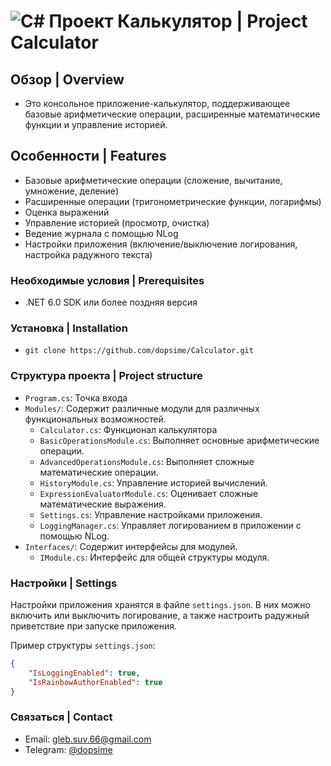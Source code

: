 # ![C#](https://img.shields.io/badge/-C%23-239120?logo=c-sharp&logoColor=white) Проект Калькулятор | Project Calculator

## Обзор | Overview

- Это консольное приложение-калькулятор, поддерживающее базовые арифметические операции, расширенные математические функции и управление историей.

## Особенности | Features

- Базовые арифметические операции (сложение, вычитание, умножение, деление)
- Расширенные операции (тригонометрические функции, логарифмы)
- Оценка выражений
- Управление историей (просмотр, очистка)
- Ведение журнала с помощью NLog
- Настройки приложения (включение/выключение логирования, настройка радужного текста)

### Необходимые условия | Prerequisites

- .NET 6.0 SDK или более поздняя версия

### Установка | Installation

- `git clone https://github.com/dopsime/Calculator.git`


### Структура проекта | Project structure
- `Program.cs`: Точка входа
- `Modules/`:  Содержит различные модули для различных функциональных возможностей.
	- `Calculator.cs`: Функционал калькулятора
	- `BasicOperationsModule.cs`: Выполняет основные арифметические операции.
	- `AdvancedOperationsModule.cs`: Выполняет сложные математические операции.
	- `HistoryModule.cs`: Управление историей вычислений.
	- `ExpressionEvaluatorModule.cs`: Оценивает сложные математические выражения.
	- `Settings.cs`: Управление настройками приложения.
 	- `LoggingManager.cs`: Управляет логированием в приложении с помощью NLog.
- `Interfaces/`: Содержит интерфейсы для модулей.
	- `IModule.cs`: Интерфейс для общей структуры модуля.

### Настройки | Settings

Настройки приложения хранятся в файле `settings.json`. В них можно включить или выключить логирование, а также настроить радужный приветствие при запуске приложения.

Пример структуры `settings.json`:
```json
{
    "IsLoggingEnabled": true,
    "IsRainbowAuthorEnabled": true
}
```

### Связаться | Contact
- Email: gleb.suv.66@gmail.com
- Telegram: [@dopsime](https://t.me/dopsime)
